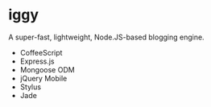 # iggy

A super-fast, lightweight, Node.JS-based blogging engine.

- CoffeeScript
- Express.js
- Mongoose ODM
- jQuery Mobile
- Stylus
- Jade
